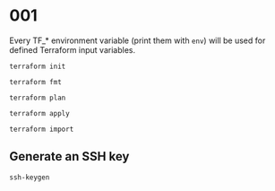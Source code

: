 # 001

Every TF_* environment variable (print them with `env`) will be used for defined Terraform input variables.

`terraform init`

`terraform fmt`

`terraform plan`

`terraform apply`

`terraform import`

## Generate an SSH key

`ssh-keygen`
